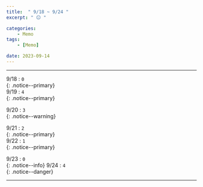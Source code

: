 ```yaml
---
title:  " 9/18 ~ 9/24 "
excerpt: " 😐 "

categories:
    - Memo
tags:
    - [Memo]

date: 2023-09-14
---
```

- - -
<!-- 약 -->

9/18 : `0`   
{: .notice--primary}  
9/19 : `4`   
{: .notice--primary}  

9/20 : `3`   
{: .notice--warning}  

9/21 : `2`   
{: .notice--primary}  
9/22 : `1`  
{: .notice--primary} 


9/23 : `0`      
{: .notice--info} 
9/24 : `4`   
{: .notice--danger}  


<!-- {: .notice}
{: .notice--primary}
{: .notice--info}
{: .notice--warning}
{: .notice--success}
{: .notice--danger} 
😄 😐 🙁 😡
-->
- - -
